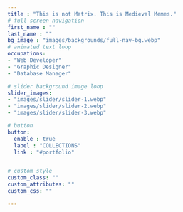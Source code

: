 ```yaml
---
title : "This is not Matrix. This is Medieval Memes."
# full screen navigation
first_name : ""
last_name : ""
bg_image : "images/backgrounds/full-nav-bg.webp"
# animated text loop
occupations:
- "Web Developer"
- "Graphic Designer"
- "Database Manager"

# slider background image loop
slider_images:
- "images/slider/slider-1.webp"
- "images/slider/slider-2.webp"
- "images/slider/slider-3.webp"

# button
button:
  enable : true
  label : "COLLECTIONS"
  link : "#portfolio"


# custom style
custom_class: ""
custom_attributes: ""
custom_css: ""

---
```

